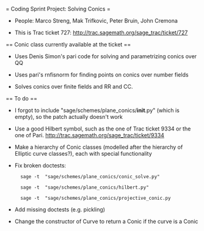 = Coding Sprint Project: Solving Conics =

* People: Marco Streng, Mak Trifkovic, Peter Bruin, John Cremona 

* This is Trac ticket 727: http://trac.sagemath.org/sage_trac/ticket/727

== Conic class currently available at the ticket ==

* Uses Denis Simon's pari code for solving and parametrizing conics over QQ

* Uses pari's rnfisnorm for finding points on conics over number fields

* Solves conics over finite fields and RR and CC.

== To do ==

* I forgot to include "sage/schemes/plane_conics/__init__.py" (which is empty), so the patch actually doesn't work

* Use a good Hilbert symbol, such as the one of Trac ticket 9334 or the one of Pari. http://trac.sagemath.org/sage_trac/ticket/9334

* Make a hierarchy of Conic classes (modelled after the hierarchy of Elliptic curve classes?), each with special functionality

* Fix broken doctests:

        sage -t  "sage/schemes/plane_conics/conic_solve.py"

        sage -t  "sage/schemes/plane_conics/hilbert.py"

        sage -t  "sage/schemes/plane_conics/projective_conic.py

* Add missing doctests (e.g. pickling)

* Change the constructor of Curve to return a Conic if the curve is a Conic
